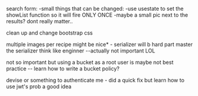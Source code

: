 search form:
 -small things that can be changed:
 		-use usestate to set the showList function so it will fire ONLY ONCE
 		-maybe a small pic next to the results? dont really matter..

clean up and change bootstrap css


multiple images per recipe might be nice* - serializer will b hard part master the serializer think like enginner --actually not important LOL

not so important but using a bucket as a root user is maybe not best practice -- learn how to write a bucket policy? 


devise or something to authenticate me  - did a quick fix but learn how to use jwt's prob a good idea
